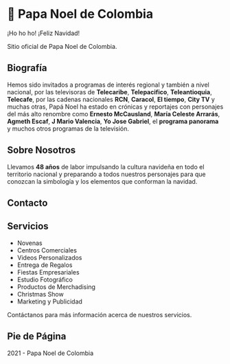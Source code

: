 # 🎅 Papa Noel de Colombia 

¡Ho ho ho! ¡Feliz Navidad!

Sitio oficial de Papa Noel de Colombia. 

## Biografía

Hemos sido invitados a programas de interés regional y también a nivel nacional, por las televisoras de <b>Telecaribe</b>, <b>Telepacifico</b>, <b>Teleantioquia</b>, <b>Telecafe</b>, por las cadenas nacionales <b>RCN</b>, <b>Caracol</b>, <b>El tiempo</b>, <b>City TV</b> y muchas otras, Papá Noel ha estado en crónicas y reportajes con personajes del más alto renombre como <b>Ernesto McCausland</b>, <b>María Celeste Arrarás</b>, <b>Agmeth Escaf</b>,  <b>J Mario Valencia</b>, <b>Yo Jose Gabriel</b>, el <b>programa panorama</b> y muchos otros programas de la televisión.

## Sobre Nosotros

Llevamos <b>48 años</b> de labor impulsando la cultura navideña en todo el territorio nacional y preparando a todos nuestros personajes para que conozcan la simbología y los elementos que conforman la navidad.

## Contacto

## Servicios

- Novenas
- Centros Comerciales
- Videos Personalizados
- Entrega de Regalos
- Fiestas Empresariales
- Estudio Fotográfico
- Productos de Merchadising
- Christmas Show
- Marketing y Publicidad

Contáctanos para más información acerca de nuestros servicios.

## Pie de Página

2021 - Papa Noel de Colombia
